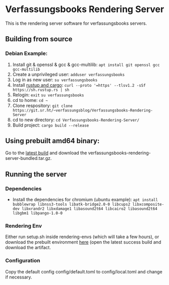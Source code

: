 # Verfassungsbooks Rendering Server

This is the rendering server software for verfassungsbooks servers.

## Building from source
### Debian Example:
1. Install git & openssl & gcc & gcc-multilib:
`apt install git openssl gcc gcc-multilib`
2. Create a unprivileged user:
`adduser verfassungsbooks`
3. Log in as new user:
`su verfassungsbooks`
4. Install [rustup and cargo](https://rustup.rs/):
   `curl --proto '=https' --tlsv1.2 -sSf https://sh.rustup.rs | sh`
5. Relogin:
`exit`
`su verfassungsbooks`
7. cd to home:
`cd ~`
6. Clone respository:
`git clone https://git.sr.ht/~verfassungsblog/Verfassungsbooks-Rendering-Server`
7. cd to new directory:
`cd Verfassungsbooks-Rendering-Server/`
8. Build project:
`cargo build --release`

## Using prebuilt amd64 binary:
Go to the [latest build](https://builds.sr.ht/~verfassungsblog/Verfassungsbooks-Rendering-Server/commits/master) and download the verfassungsbooks-rendering-server-bundled.tar.gz.

## Running the server
### Dependencies
* Install the dependencies for chromium (ubuntu example): `apt install bubblewrap libnss3-tools libatk-bridge2.0-0 libcups2 libxcomposite-dev libxrandr2 libxdamage1 libasound2t64 libcairo2 libasound2t64 libgbm1 libpango-1.0-0`
### Rendering Env
Either run setup.sh inside rendering-envs (which will take a few hours), or download the prebuilt environment [here](https://builds.sr.ht/~verfassungsblog/vb-rendering-envs) (open the latest success build and download the artifact.
### Configuration
Copy the default config config/default.toml to config/local.toml and change if necessary.
